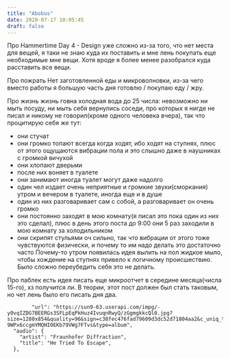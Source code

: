 ```yaml
---
title: "Abobus"
date: 2020-07-17 10:05:45
draft: false
---
```


Про Hammertime
Day 4 - Design уже сложно из-за того, что нет места для вещей, я таки не знаю куда их поставить и мне лень покупать еще необходимые мне вещи. Хотя вроде я более менее разобрался куда расставить все вещи.

Про пожрать
Нет заготовленной еды и микроволновки, из-за чего вместо работы я большую часть дня готовлю / покупаю еду / жру.

Про жизнь
жизнь говна
холодная вода до 25 числа: невозможно ни мыть посуду, ни мыть себя
вернулись соседи, про которых я нигде не писал и никому не говорил(кроме одного человека вчера), так что процитирую себя же тут:
- они стучат
- они громко топают всегда когда ходят, ибо ходят на ступнях, плюс от этого ощущаются вибрации пола и это слышно даже в наушниках с громкой вичухой
- они хлопают дверьми
- после них воняет в туалете
- они занимают иногда туалет могут даже надолго
- один чел издает очень неприятные и громкие звуки(сморкания) утром и вечером в туалете, иногда еще и в душе
- один из них разговаривает сам с собой, а разговаривает он очень громко
- они постоянно заходят в мою комнату(я писал это пока один из них это сделал), плюс в день этого поста до 9:00 они 5 раз заходили в мою комнату за холодильником
- они скрипят стульями оч сильно, так что вибрации от этого тоже чувствуются физически, и почему то им надо делать это достаточно часто
Почему-то утром появилась идея вылить на пол жидкое мыло, чтобы хождение на ступнях привело к логичному происшествию. Было сложно переубедить себя это не делать.

Про паблек
есть идея писать еще микроотчет в середине месяца(числа 15-го), хз получится ли. В теории, этот пост должен был стать таковым, но чет лень было его писать дня два.


            "url": "https://sun9-63.userapi.com/impg/-y0vqIZDG7BEERGs3SFLpEqPkHuz4IvuqnRwyQ/zGgmgkkcQl0.jpg?size=1280x854&quality=96&sign=c38fec476fad79609d3dc52d71804aa2&c_uniq_tag=CSlPhFX68rPI6B-9WPx6ccgmYMQHI0EKb79VWg7FTvs&type=album",
      "audio": {
        "artist": "Fraunhofer Diffraction",
        "title": "He Tried To Escape",
      },

